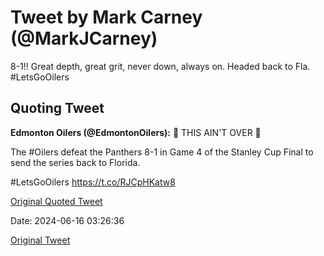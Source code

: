 # Tweet by Mark Carney (@MarkJCarney)

8-1!! Great depth, great grit, never down, always on. Headed back to Fla. #LetsGoOilers

## Quoting Tweet

**Edmonton Oilers (@EdmontonOilers):** 😤 THIS AIN'T OVER 😤

The #Oilers defeat the Panthers 8-1 in Game 4 of the Stanley Cup Final to send the series back to Florida. 

#LetsGoOilers https://t.co/RJCpHKatw8

[Original Quoted Tweet](https://x.com/EdmontonOilers/status/1802173315228041543)

Date: 2024-06-16 03:26:36

[Original Tweet](https://x.com/MarkJCarney/status/1802180952677818412)
